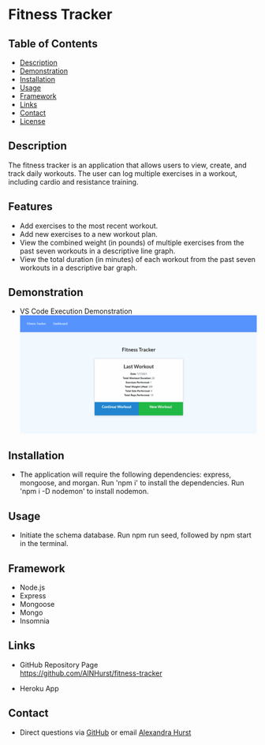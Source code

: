 # Fitness Tracker

## Table of Contents
* [Description](#Description) 
* [Demonstration](#Demonstration)
* [Installation](#Installation)
* [Usage](#Usage)  
* [Framework](#Framework)
* [Links](#Links)
* [Contact](#Contact)
* [License](#License)

## Description
The fitness tracker is an application that allows users to view, create, and track daily workouts. The user can log multiple exercises in a workout, including cardio and resistance training. 

## Features
* Add exercises to the most recent workout.
* Add new exercises to a new workout plan. 
* View the combined weight (in pounds) of multiple exercises from the past seven workouts in a descriptive line graph. 
* View the total duration (in minutes) of each workout from the past seven workouts in a descriptive bar graph.

## Demonstration
* VS Code Execution Demonstration
![gif Demonstration](https://github.com/AlNHurst/fitness-tracker/blob/main/public/images/fitness-tracker.gif)

## Installation
*  The application will require the following dependencies: express, mongoose, and morgan. Run 'npm i' to install the dependencies. Run 'npm i -D nodemon' to install nodemon. 

## Usage
*  Initiate the schema database. Run npm run seed, followed by npm start in the terminal. 

## Framework
* Node.js
* Express
* Mongoose
* Mongo
* Insomnia

## Links
* GitHub Repository Page <br>
https://github.com/AlNHurst/fitness-tracker

* Heroku App <br>


## Contact
* Direct questions via [GitHub](https://github.com/AlNHurst) or email [Alexandra Hurst](mailto:ahurst10@uncc.edu)